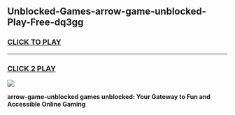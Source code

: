 
## Unblocked-Games-arrow-game-unblocked-Play-Free-dq3gg
<h3>
<a href="https://premium76.site?title=arrow-game-unblocked&ref=18A1">CLICK TO PLAY</a></h3>
<hr>

<h3>
<a href="https://premium76.site?title=arrow-game-unblocked&ref=18A1">CLICK 2 PLAY</a>
  
</h3>

<a href="https://premium76.site?title=arrow-game-unblocked&ref=18A1"><img src="https://clearcache.store/games.png"></a>


**arrow-game-unblocked games unblocked: Your Gateway to Fun and Accessible Online Gaming**
